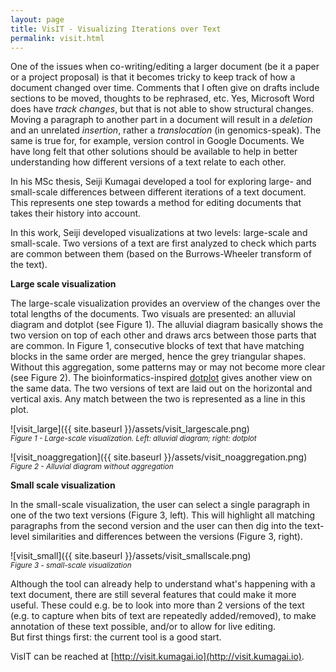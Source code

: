 ```yaml
---
layout: page
title: VisIT - Visualizing Iterations over Text
permalink: visit.html
---
```

One of the issues when co-writing/editing a larger document (be it a paper or a project proposal) is that it becomes tricky to keep track of how a document changed over time. Comments that I often give on drafts include sections to be moved, thoughts to be rephrased, etc. Yes, Microsoft Word does have _track changes_, but that is not able to show structural changes. Moving a paragraph to another part in a document will result in a _deletion_ and an unrelated _insertion_, rather a _translocation_ (in genomics-speak). The same is true for, for example, version control in Google Documents. We have long felt that other solutions should be available to help in better understanding how different versions of a text relate to each other.

In his MSc thesis, Seiji Kumagai developed a tool for exploring large- and small-scale differences between different iterations of a text document. This represents one step towards a method for editing documents that takes their history into account.

In this work, Seiji developed visualizations at two levels: large-scale and small-scale. Two versions of a text are first analyzed to check which parts are common between them (based on the Burrows-Wheeler transform of the text).

**Large scale visualization**

The large-scale visualization provides an overview of the changes over the total lengths of the documents. Two visuals are presented: an alluvial diagram and dotplot (see Figure 1). The alluvial diagram basically shows the two version on top of each other and draws arcs between those parts that are common. In Figure 1, consecutive blocks of text that have matching blocks in the same order are merged, hence the grey triangular shapes. Without this aggregation, some patterns may or may not become more clear (see Figure 2). The bioinformatics-inspired [dotplot](https://en.wikipedia.org/wiki/Dot_plot_(bioinformatics)) gives another view on the same data. The two versions of text are laid out on the horizontal and vertical axis. Any match between the two is represented as a line in this plot.

![visit_large]({{ site.baseurl }}/assets/visit_largescale.png)<br/>
<small><i>Figure 1 - Large-scale visualization. Left: alluvial diagram; right: dotplot</i></small>

![visit_noaggregation]({{ site.baseurl }}/assets/visit_noaggregation.png)<br/>
<small><i>Figure 2 - Alluvial diagram without aggregation</i></small>

**Small scale visualization**

In the small-scale visualization, the user can select a single paragraph in one of the two text versions (Figure 3, left). This will highlight all matching paragraphs from the second version and the user can then dig into the text-level similarities and differences between the versions (Figure 3, right).

![visit_small]({{ site.baseurl }}/assets/visit_smallscale.png)<br/>
<small><i>Figure 3 - small-scale visualization</i></small>

Although the tool can already help to understand what's happening with a text document, there are still several features that could make it more useful. These could e.g. be to look into more than 2 versions of the text (e.g. to capture when bits of text are repeatedly added/removed), to make annotation of these text possible, and/or to allow for live editing.<br/>
But first things first: the current tool is a good start.

VisIT can be reached at [http://visit.kumagai.io](http://visit.kumagai.io).